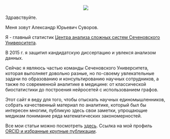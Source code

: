 <p align="center">
  <img src="https://avatars.githubusercontent.com/u/52443084?s=400&u=a6403b6b9ee80e4e00297cfe4253138354fee779&v=4" />
</p>

Здравствуйте.

Меня зовут Александр Юрьевич Суворов. 

Я  - главный статистик [Центра анализа сложных систем Сеченовского Университета](https://www.sechenov.ru/univers/structure/nauchno-tekhnologicheskiy-park-biomeditsiny/tsentr-tsifrovogo-biodizayna-i-personalizirovannogo-zdravookhraneniya/tsentr-analiza-slozhnykh-sistem/employees/).

В 2015 г. я защитил кандидатскую диссертацию и увлекся анализом данных. 

Сейчас я являюсь частью команды Сеченовского Университета, которая выполняет довольно разные, но по-своему увлекательные задачи по образованию и консультированию научных сотрудников, а также по современной аналитике в медицине: от классической биостатистики до построения нейросетей с использованием графов.

Этот сайт я веду для того, чтобы отыскать научных единомышленников, собрать качественный материал по аналитике, который был бы интересен многим, публикую здесь свои заметки, упрощающие медикам понимание ряда математических закономерностей.  

Все мои статьи можно посмотреть [здесь](https://docs.google.com/document/d/1CaseZyl4kHPiV9pxDRJGNuJmTa6UMMzdnd4_1oVCG_Q/edit?usp=sharing). Ссылка на мой профиль [ORCID и избранные крупные публикации](https://orcid.org/0000-0002-2224-0019). 




